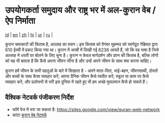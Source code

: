 # उपयोगकर्ता समुदाय और राष्ट्र भर में अल-कुरान वेब / ऐप निर्माता
[id](README.md) | [en](README.en.md) | [zh](README.zh.md) | [hi](README.hi.md) | [ur](README.ur.md) | [ru](README.ru.md) |

कुरान चमत्कारों की किताब है, अल्लाह का वचन। इस किताब को पैगंबर मुहम्मद को स्वर्गदूत गेब्रियल द्वारा 610 ईस्वी में प्रकट किया गया था। कुरान में अरबी में लिखी गई 6236 आयतें हैं, जो कि वह भाषा है जिसे अल्लाह ने धरती पर बोलने के लिए चुना है। कुरान न केवल मार्गदर्शन और ज्ञान की किताब है, बल्कि लोगों को यह भी बताता है कि कैसे अपना जीवन जीना है और उन्हें अपने जीवन के साथ क्या करना चाहिए।

कुरान हमें जीवन के सभी पहलुओं के बारे में सिखाता है - अपने माता-पिता, भाई-बहन, जीवनसाथी, दोस्तों और बच्चों के साथ कैसा व्यवहार करें; अपना दैनिक जीवन कैसे व्यतीत करें; स्कूल या काम पर कैसे व्यवहार करें; और प्रलोभनों से भरी इस दुनिया में रहते हुए भी हम अच्छे मुसलमान कैसे हो सकते हैं।

## वैश्विक नेटवर्क पंजीकरण निर्देश

- फॉर्म पेज में भरा जा सकता है: https://sites.google.com/view/quran-web-network
- कांटा [कुरान वेब नेटवर्क](https://github.com/quran-web-online/alquran-30juz.netlify.app/fork)
